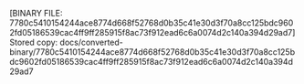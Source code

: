 [BINARY FILE: 7780c5410154244ace8774d668f52768d0b35c41e30d3f70a8cc125bdc9602fd05186539cac4ff9ff285915f8ac73f912ead6c6a0074d2c140a394d29ad7]
Stored copy: docs/converted-binary/7780c5410154244ace8774d668f52768d0b35c41e30d3f70a8cc125bdc9602fd05186539cac4ff9ff285915f8ac73f912ead6c6a0074d2c140a394d29ad7
